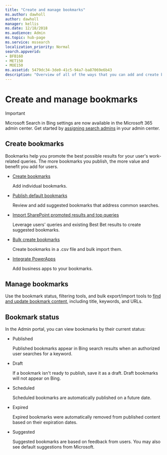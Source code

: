 ```yaml
---
title: "Create and manage bookmarks"
ms.author: dawholl
author: dawholl
manager: kellis
ms.date: 12/18/2018
ms.audience: Admin
ms.topic: hub-page
ms.service: mssearch
localization_priority: Normal
search.appverid:
- BFB160
- MET150
- MOE150
ms.assetid: 5479dc34-3de0-41c5-94a7-ba87069e6b43
description: "Overview of all of the ways that you can add and create bookmarks for Microsoft Search work results"
---
```


# Create and manage bookmarks

> [!IMPORTANT]
> Microsoft Search in Bing settings are now available in the Microsoft 365 admin center. Get started by [assigning search admins](https://docs.microsoft.com/en-us/microsoftsearch/setup-microsoft-search#step-2-assign-search-admin-and-search-editor) in your admin center.

## Create bookmarks

Bookmarks help you promote the best possible results for your user's work-related queries. The more bookmarks you publish, the more value and benefit you add for users.
  
- [Create bookmarks](create-bookmarks.md)
    
    Add individual bookmarks.
    
- [Publish default bookmarks](publish-default-bookmarks.md)
    
    Review and add suggested bookmarks that address common searches.
    
- [Import SharePoint promoted results and top queries](import-sharepoint-promoted-results-and-top-queries.md)
    
    Leverage users' queries and existing Best Bet results to create suggested bookmarks.
    
- [Bulk create bookmarks](bulk-create-bookmarks.md)
    
    Create bookmarks in a .csv file and bulk import them.
    
- [Integrate PowerApps](integrate-powerapps.md)
    
    Add business apps to your bookmarks.
    
## Manage bookmarks

Use the bookmark status, filtering tools, and bulk export/import tools to [find and update bookmark content](manage-bookmarks.md), including title, keywords, and URLs.
  
## Bookmark status

In the Admin portal, you can view bookmarks by their current status:
  
- Published
    
    Published bookmarks appear in Bing search results when an authorized user searches for a keyword.
    
- Draft
    
    If a bookmark isn't ready to publish, save it as a draft. Draft bookmarks will not appear on Bing.
    
- Scheduled
    
    Scheduled bookmarks are automatically published on a future date.
    
- Expired
    
    Expired bookmarks were automatically removed from published content based on their expiration dates.
    
- Suggested
    
    Suggested bookmarks are based on feedback from users. You may also see default suggestions from Microsoft.

  

